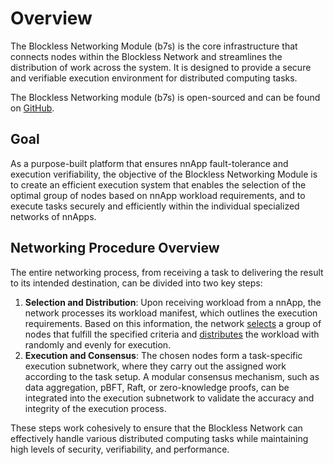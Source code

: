 # Overview

The Blockless Networking Module (b7s) is the core infrastructure that connects nodes within the Blockless Network and streamlines the distribution of work across the system. It is designed to provide a secure and verifiable execution environment for distributed computing tasks.

The Blockless Networking module (b7s) is open-sourced and can be found on [GitHub](https://github.com/blocklessnetwork/b7s).

## Goal

As a purpose-built platform that ensures nnApp fault-tolerance and execution verifiability, the objective of the Blockless Networking Module is to create an efficient execution system that enables the selection of the optimal group of nodes based on nnApp workload requirements, and to execute tasks securely and efficiently within the individual specialized networks of nnApps. 

## Networking Procedure Overview

The entire networking process, from receiving a task to delivering the result to its intended destination, can be divided into two key steps:

1. **Selection and Distribution**: Upon receiving  workload from a nnApp, the network processes its workload manifest, which outlines the execution requirements. Based on this information, the network [selects](./networking/selection.md) a group of nodes that fulfill the specified criteria and [distributes](./networking/distribution.md) the workload with randomly and evenly for execution.
2. **Execution and Consensus**: 
The chosen nodes form a task-specific execution subnetwork, where they carry out the assigned work according to the task setup. A modular consensus mechanism, such as data aggregation, pBFT, Raft, or zero-knowledge proofs, can be integrated into the execution subnetwork to validate the accuracy and integrity of the execution process.

These steps work cohesively to ensure that the Blockless Network can effectively handle various distributed computing tasks while maintaining high levels of security, verifiability, and performance.
